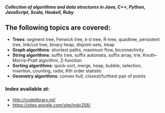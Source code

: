 ##### Collection of algorithms and data structures in Java, C++, Python, JavaScript, Scala, Haskell, Ruby

## The following topics are covered:

* **Trees**: segment tree, Fenwick tree, k-d tree, R-tree, quadtree, persistent tree, link/cut tree, binary heap, disjoint-sets, treap
* **Graph algorithms**: shortest paths, maximum flow, biconnectivity
* **String algorithms**: suffix tree, suffix automata, suffix array, trie, Knuth–Morris–Pratt algorithm, Z-function
* **Sorting algorithms**: quick-sort, merge, heap, bubble, selection, insertion, counting, radix; Kth order statistic
* **Geometry algorithms**: convex hull, closest/furthest pair of points

### Index available at:

- http://codelibrary.ml/
- https://sites.google.com/site/indy256/
